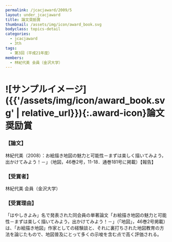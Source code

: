 ```yaml
---
permalink: /jcacjaward/2009/5
layout: under_jcacjaward
title: 論文奨励賞
thumbnail: /assets/img/icon/award_book.svg
bodyclass: topics-detail
categories:
  - jcacjaward
  - 3th
tags:
  - 第3回（平成21年度）
members:
  - 林紀代美 会員（金沢大学）
---
```


# ![サンプルイメージ]({{'/assets/img/icon/award_book.svg' | relative_url}}){:.award-icon}論文奨励賞

### 【論文】

林紀代美（2008）：お絵描き地図の魅力と可能性－まずは楽しく描いてみよう，出かけてみよう！－」（地図，46巻2号，11-18．通巻181号に掲載）【報告】

### 【受賞者】

林紀代美 会員（金沢大学）

### 【受賞理由】

「はやしきよみ」名で発表された同会員の単著論文「お絵描き地図の魅力と可能性－まずは楽しく描いてみよう，出かけてみよう！－」（「地図」，46巻2号掲載）は、「お絵描き地図」作家としての経験談と、それに裏打ちされた地図教育の方法を論じたもので、地図普及にとって多くの示唆を含む点で高く評価される。
